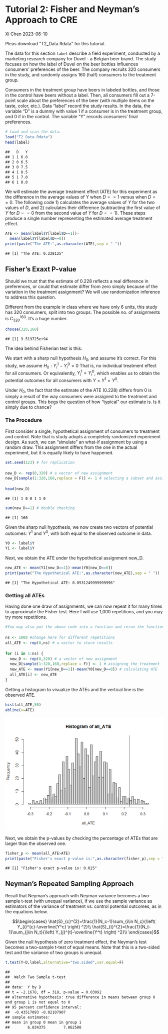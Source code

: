 Tutorial 2: Fisher and Neyman’s Approach to CRE
================
Xi Chen
2023-06-10

Pleas download “T2_Data.Rdata” for this tutorial.

The data for this section `label` describe a field experiment, conducted
by a marketing research company for Duvel - a Belgian beer brand. The
study focuses on how the label of Duvel on the beer bottles influences
consumers’ preferences of the beer. The company recruits 320 consumers
in the study, and randomly assigns 160 (half) consumers to the treatment
group.

Consumers in the treatment group have beers in labeled bottles, and
those in the control have beers without a label. Then, all consumers
fill out a 7-point scale about the preferences of the beer (with
multiple items on the taste, color, etc.). Data “label” record the study
results. In the data, the variable “D” is a dummy with value 1 if a
consumer is in the treatment group, and 0 if in the control. The
variable “Y” records consumers’ final preferences.

``` r
# Load and scan the data.  
load("T2_Data.Rdata")
head(label)
```

    ##   D   Y
    ## 1 1 6.0
    ## 2 0 6.5
    ## 3 0 7.5
    ## 4 1 8.5
    ## 5 1 7.0
    ## 6 1 8.0

We will estimate the average treatment effect (ATE) for this experiment
as the difference in the average values of Y when $D==1$ versus when
$D==0$. The following code 1) calculates the average values of $Y$ for
the two values of $D$, and 2) calculates their difference (subtracting
the first value of $Y$ for $D==0$ from the second value of $Y$ for
$D==1$). These steps produce a single number representing the estimated
average treatment effect.

``` r
ATE <- mean(label$Y[label$D==1])-
  mean(label$Y[label$D==0])
print(paste("The ATE:",as.character(ATE),sep = " "))
```

    ## [1] "The ATE: 0.228125"

## Fisher’s Exaxt P-value

Should we trust that the estimate of 0.228 reflects a real difference in
preferences, or could that estimate differ from zero simply because of
the variation in the treatment assignment? We will use randomization
inference to address this question.

Different from the example in class where we have only 6 units, this
study has 320 consumers, split into two groups. The possible no. of
assignments is $C_{320}^{160}$. It’s a huge number.

``` r
choose(320,160) 
```

    ## [1] 9.519725e+94

The idea behind Fisherian test is this:

We start with a sharp null hypothesis $H_{0}$, and assume it’s correct.
For this study, we assume $H_{0}:Y_{i}^{1}-Y_{i}^{0}=0$ That is, no
individual treatment effect for all consumers. Or equivalently,
$Y_{i}^{1}=Y_{i}^{0}$, which enables us to obtain the potential outcomes
for all consumers with $Y=Y^{1}=Y^{0}$.

Under $H_{0}$, the fact that the estimate of the ATE (0.228) differs
from 0 is simply a result of the way consumers were assigned to the
treatment and control groups. This begs the question of how “typical”
our estimate is. Is it simply due to chance?

### The Procedure

First consider a single, hypothetical assignment of consumers to
treatment and control. Note that is study adopts a completely randomized
experiment design. As such, we can “simulate” an what-if assignment by
using a random draw. This assignment differs from the one in the actual
experiment, but it is equally likely to have happened.

``` r
set.seed(123) # for replication

new_D <- rep(0,320) # a vector of new assignment
new_D[sample(1:320,160,replace = F)] <- 1 # selecting a subset and assigning the treatment

head(new_D)
```

    ## [1] 1 0 0 1 1 0

``` r
sum(new_D==1) # double checking
```

    ## [1] 160

Given the sharp null hypothesis, we now create two vectors of potential
outcomes: $Y^{1}$ and $Y^{0}$, with both equal to the observed outcome
in data.

``` r
Y0 <- label$Y
Y1 <- label$Y
```

Next, we obtain the ATE under the hypothetical assignment new_D.

``` r
new_ATE <- mean(Y1[new_D==1])-mean(Y0[new_D==0])
print(paste("The Hypothetical ATE:",as.character(new_ATE),sep = " "))
```

    ## [1] "The Hypothetical ATE: 0.0531249999999996"

### Getting all ATEs

Having done one draw of assignments, we can now repeat it for many times
to approximate the Fisher test. Here I will use 1,000 repetitions, and
you may try more repetitions.

``` r
#You may also put the above code into a function and rerun the function for many times. I use for-loops here, just to make things easier to understand. 

ns <- 1000 #change here for different repetitions
all_ATE <- rep(0,ns) # a vector to store results

for (i in 1:ns) {
  new_D <- rep(0,320) # a vector of new assignment
  new_D[sample(1:320,160,replace = F)] <- 1 # assigning the treatment
  new_ATE <- mean(Y1[new_D==1])-mean(Y0[new_D==0]) # calculating ATE
  all_ATE[i] <- new_ATE
}
```

Getting a histogram to visualize the ATEs and the vertical line is the
observed ATE.

``` r
hist(all_ATE,50)
abline(v=ATE)
```

![](Tutorial-2-CRE_files/figure-gfm/unnamed-chunk-8-1.png)<!-- -->

Next, we obtain the p-values by checking the percentage of ATEs that are
larger than the observed one.

``` r
fisher_p <- mean(all_ATE>ATE)
print(paste("Fisher's exact p-value is:",as.character(fisher_p),sep = " "))
```

    ## [1] "Fisher's exact p-value is: 0.025"

## Neyman’s Repeated Sampling Approach

Recall that Neyman’s approach with Neyman variance becomes a two-sample
t-test (with unequal variance), if we use the sample variance as
estimators of the variance of treatment vs. control potential outcomes,
as in the equations below.

$$\begin{cases}
    \hat{S}_{c}^{2}=\frac{1}{N_c-1}\sum_{i\in N_c}{\left( Y_{i}^{c}-\overline{Y^c} \right) ^2}\\
    \hat{S}_{t}^{2}=\frac{1}{N_t-1}\sum_{j\in N_t}{\left( Y_{j}^{t}-\overline{Y^t} \right) ^2}\\
\end{cases}$$

Given the null hypothesis of zero treatment effect, the Neyman’s test
becomes a two-sample t-test of equal means. Note that this is a
two-sided test and the variance of two groups is unequal.

``` r
t.test(Y~D,label,alternative="two.sided",var.equal=F)
```

    ## 
    ##  Welch Two Sample t-test
    ## 
    ## data:  Y by D
    ## t = -2.1678, df = 318, p-value = 0.03092
    ## alternative hypothesis: true difference in means between group 0 and group 1 is not equal to 0
    ## 95 percent confidence interval:
    ##  -0.43517093 -0.02107907
    ## sample estimates:
    ## mean in group 0 mean in group 1 
    ##        6.834375        7.062500
